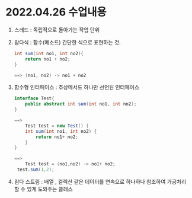 # 2022.04.26 수업내용

1. 스레드 : 독립적으로 돌아가는 작업 단위

2. 람다식 : 함수(메소드) 간단한 식으로 표현하는 것.

   ```java
   int sum(int no1, int no2){
       return no1 + no2;
   }
   
   ==> (no1, no2) -> no1 + no2
   ```

3. 함수형 인터페이스 : 추상메서드 하나만 선언된 인터페이스

   ```java
   interface Test{
       public abstract int sum(int no1, int no2);
   }
   
   ==>
       Test test = new Test() {
       int sum(int no1, int no2) {
           return no1+ no2;
       }
   }
   
   ==>
       Test test = (no1,no2) -> no1+ no2;
   	test.sum(1,2);
   ```

4. 람다 스트림 : 배열 , 컬렉션 같은 데이터를 연속으로 하나하나 참조하여 가공처리 할 수 있게 도와주는 클래스

